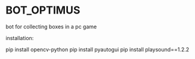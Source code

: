 # BOT_OPTIMUS
bot for collecting boxes in a pc game

installation:

pip install opencv-python
pip install pyautogui
pip install playsound==1.2.2
